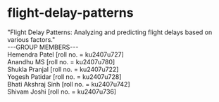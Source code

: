 # flight-delay-patterns
"Flight Delay Patterns: Analyzing and predicting flight delays based on various factors."
<br>
---GROUP MEMBERS---
<br>
Hemendra Patel [roll no. = ku2407u727]
<br>
Anandhu MS [roll no. = ku2407u780]
<br>
Shukla Pranjal [roll no. = ku2407u722]
<br>
Yogesh Patidar [roll no. = ku2407u728]
<br>
Bhati Akshraj Sinh [roll no. = ku2407u742]
<br>
Shivam Joshi [roll no. = ku2407u736]
<br>

